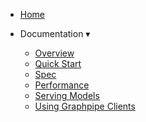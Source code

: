 - [Home](/) &nbsp; &nbsp;

- Documentation <span class="arrow">&#x25BE;</span>
  - [Overview](/guide/user-guide/overview)
  - [Quick Start](/guide/user-guide/quickstart)
  - [Spec](/guide/user-guide/spec)
  - [Performance](/guide/user-guide/performance)
  - [Serving Models](/guide/servers/overview)
  - [Using Graphpipe Clients](/guide/clients/overview)
